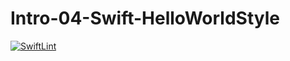 # Intro-04-Swift-HelloWorldStyle
[![SwiftLint](https://github.com/ICS4U-Programming-JackT/Intro-04-Swift-HelloWorldStyle/workflows/SwiftLint/badge.svg)](https://github.com/ICS4U-Programming-JackT/Intro-04-Swift-HelloWorldStyle/actions)
